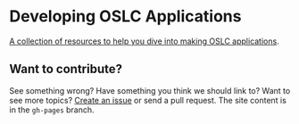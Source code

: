 Developing OSLC Applications
============================

[A collection of resources to help you dive into making OSLC applications](http://oslc.github.io/developing-oslc-applications/).

## Want to contribute?

See something wrong? Have something you think we should link to? Want to see more topics? [Create an issue](https://github.com/OSLC/developing-oslc-applications/issues) or send a pull request. The site content is in the `gh-pages` branch.